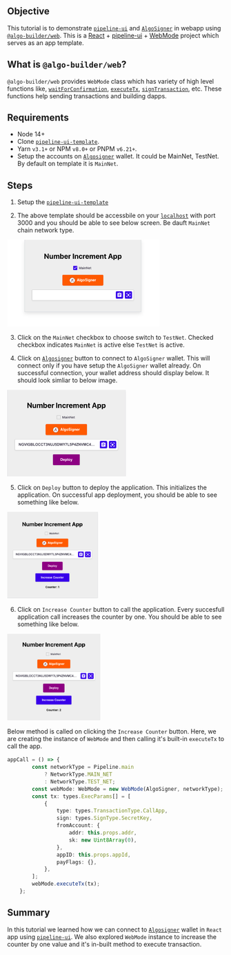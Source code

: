 ## Objective

This tutorial is to demonstrate [`pipeline-ui`](https://github.com/scale-it/algo-builder-templates/tree/master/pipeline-ui) and [`AlgoSigner`](https://www.purestake.com/technology/algosigner/) in webapp using [`@algo-builder/web`](https://github.com/scale-it/algo-builder/tree/master/packages/web). This is a [React](https://reactjs.org/) + [pipeline-ui](https://www.pipeline-ui.com/) + [WebMode](https://algobuilder.dev/api/web/modules) project which serves as an app template.

## What is `@algo-builder/web`?

`@algo-builder/web` provides `WebMode` class which has variety of high level functions like, [`waitForConfirmation`](https://algobuilder.dev/api/web/classes/WebMode.html#waitForConfirmation), [`executeTx`](<(https://algobuilder.dev/api/web/classes/WebMode.html#executeTransaction)>), [`signTransaction`](<(https://algobuilder.dev/api/web/classes/WebMode.html#signTransaction)>), etc. These functions help sending transactions and building dapps.

## Requirements

- Node 14+
- Clone [`pipeline-ui-template`](https://github.com/scale-it/algo-builder-templates/tree/master/pipeline-ui).
- Yarn `v3.1+` or NPM `v8.0+` or PNPM `v6.21+`.
- Setup the accounts on [`Algosigner`](https://github.com/PureStake/algosigner) wallet. It could be MainNet, TestNet. By default on template it is `MainNet`.

## Steps

1. Setup the [`pipeline-ui-template`](https://github.com/scale-it/algo-builder-templates/tree/master/pipeline-ui)

2. The above template should be accessbile on your [`localhost`](http://localhost:3000/) with port 3000 and you should be able to see below screen. Be dauft `MainNet` chain network type.

<img src="./tutorial-pipelineui/assets/default-screen-load.png" height="200" title="Default screen on load" />

3. Click on the `MainNet` checkbox to choose switch to `TestNet`. Checked checkbox indicates `MainNet` is active else `TestNet` is active.

4. Click on [`Algosigner`](https://github.com/PureStake/algosigner) button to connect to `AlgoSigner` wallet. This will connect only if you have setup the `AlgoSigner` wallet already. On successful connection, your wallet address should display below. It should look simliar to below image.

<img src="./tutorial-pipelineui/assets/algosigner.png" height="200" title="AlgoSigner wallet connected" />

5. Click on `Deploy` button to deploy the application. This initializes the application. On successful app deployment, you should be able to see something like below. 

<img src="./tutorial-pipelineui/assets/app-deployed.png" height="200" title="App successfully deployed" />

6. Click on `Increase Counter` button to call the application. Every succesfull application call increases the counter by one. You should be able to see something like below.

<img src="./tutorial-pipelineui/assets/increase-counter.png" height="200" title="Increase counter by one" />

Below method is called on clicking the `Increase Counter` button. Here, we are creating the instance of `WebMode` and then calling it's built-in `executeTx` to call the app.

```ts
appCall = () => {
		const networkType = Pipeline.main
			? NetworkType.MAIN_NET
			: NetworkType.TEST_NET;
		const webMode: WebMode = new WebMode(AlgoSigner, networkType);
		const tx: types.ExecParams[] = [
			{
				type: types.TransactionType.CallApp,
				sign: types.SignType.SecretKey,
				fromAccount: {
					addr: this.props.addr,
					sk: new Uint8Array(0),
				},
				appID: this.props.appId,
				payFlags: {},
			},
		];
		webMode.executeTx(tx);
	};
```

## Summary

In this tutorial we learned how we can connect to [`Algosigner`](https://github.com/PureStake/algosigner) wallet in `React` app using [`pipeline-ui`](https://github.com/scale-it/algo-builder-templates/tree/master/pipeline-ui). We also explored `WebMode` instance to increase the counter by one value and it's in-built method to execute transaction.

